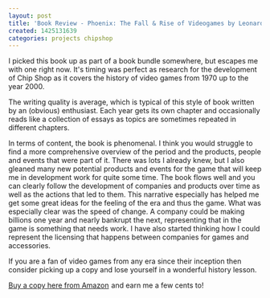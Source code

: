 ```yaml
---
layout: post
title: 'Book Review - Phoenix: The Fall & Rise of Videogames by Leonard Herman'
created: 1425131639
categories: projects chipshop
---
```


I picked this book up as part of a book bundle somewhere, but escapes me with one right now. It's timing was perfect as research for the development of Chip Shop as it covers the history of video games from 1970 up to the year 2000.

The writing quality is average, which is typical of this style of book written by an (obvious) enthusiast. Each year gets its own chapter and occasionally reads like a collection of essays as topics are sometimes repeated in different chapters.

In terms of content, the book is phenomenal. I think you would struggle to find a more comprehensive overview of the period and the products, people and events that were part of it. There was lots I already knew, but I also gleaned many new potential products and events for the game that will keep me in development work for quite some time. The book flows well and you can clearly follow the development of companies and products over time as well as the actions that led to them. This narrative especially has helped me get some great ideas for the feeling of the era and thus the game. What was especially clear was the speed of change. A company could be making billions one year and nearly bankrupt the next, representing that in the game is something that needs work. I have also started thinking how I could represent the licensing that happens between companies for games and accessories.

If you are a fan of video games from any era since their inception then consider picking up a copy and lose yourself in a wonderful history lesson.

[Buy a copy here from Amazon](http://www.amazon.com/gp/product/0964384825/ref=as_li_tl?ie=UTF8&camp=1789&creative=9325&creativeASIN=0964384825&linkCode=as2&tag=gregamamma-20&linkId=LR4PZBSD5ERXULIE)<img alt="" border="0" height="1" src="http://ir-na.amazon-adsystem.com/e/ir?t=gregamamma-20&l=as2&o=1&a=0964384825" style="border:none !important; margin:0px !important;" width="1" /> and earn me a few cents to!
